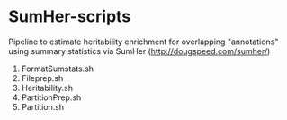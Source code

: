 # SumHer-scripts

Pipeline to estimate heritability enrichment for overlapping "annotations" using summary statistics via SumHer (http://dougspeed.com/sumher/)


1. FormatSumstats.sh
2. Fileprep.sh
3. Heritability.sh
4. PartitionPrep.sh
5. Partition.sh
